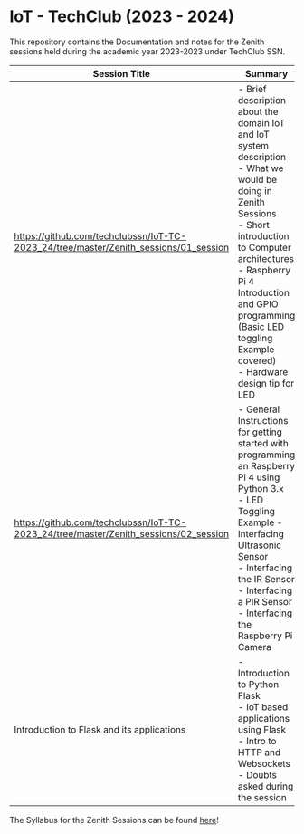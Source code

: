 # IoT - TechClub (2023 - 2024)

This repository contains the Documentation and notes for the Zenith sessions held during the academic year 2023-2023 under TechClub SSN.

| Session Title | Summary |
| --- | --- |
| https://github.com/techclubssn/IoT-TC-2023_24/tree/master/Zenith_sessions/01_session  | - Brief description about the domain IoT and IoT system description <br>- What we would be doing in Zenith Sessions <br>- Short introduction to Computer architectures <br>- Raspberry Pi 4 Introduction and GPIO programming (Basic LED toggling Example covered) <br>- Hardware design tip for LED |
| https://github.com/techclubssn/IoT-TC-2023_24/tree/master/Zenith_sessions/02_session | - General Instructions for getting started with programming an Raspberry Pi 4 using Python 3.x <br>- LED Toggling Example - Interfacing Ultrasonic Sensor <br>- Interfacing the IR Sensor <br>- Interfacing a PIR Sensor <br>- Interfacing the Raspberry Pi Camera |
| Introduction to Flask and its applications | - Introduction to Python Flask <br>- IoT based applications using Flask <br>- Intro to HTTP and Websockets <br>- Doubts asked during the session |

The Syllabus for the Zenith Sessions can be found [here](Syllabus.md)!